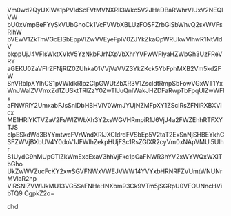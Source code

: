 Vm0wd2QyUXlWa1pPVldScFVtMVNXRll3Wkc5V2JHeDBaRWhrVlUxV2NEQlVW
bU0xVmpBeFYySkVUbGhoCk1VcFVWbXBLUzFOSFZrbGlSbWhvQ2sxWVFsRlhW
bVEwV1ZkTmVGcElSbEppVlZwVVEyeFplV0ZJYkZkaQpWRUkwVlhwR1NtVldV
bkppUjJ4VFlsWktXVkV5YzNkbFJrNXpVbXhrYVFwWFIyaHZWbGh3UzFReVRY
aGEKU0ZaVFlrZFNjRlZ0ZUhka01VVjVaVVZ3YkZKck5YbFphMXB2Vm5kd2FW
SnVRblpXYlhCS1pVWldkRlpzClpGWUtZbXR3V1ZscldtRmpSbFowVGxWT1Yx
WnJWalZVVmxZd1ZUSktTRlZzY0ZwTlJuQnlWakJHZDFaRwpTbFpqUlZwWFls
aFNWRlY2UmxabFJsSnlDbHBHVlV0WmJYUjNZMFpXY1ZSclRsZFNiRXBXVlcx
ME1HRlYKTVZaV2FsWlZWbXh3Y2xsWGVHRmpiR1J6VjJ4a2FWZEhhRTFXYTJS
clpESkdWd3BYYmtwcFVrWndXRlJXCldrdFVSbEp5V2taT2ExSnNjSHBEYkhC
SFZWVjBXbUV4Y0doV1JFWlhZekpHUjFSc1RsZGlXR2cyVm0xNApVMUl5Ulhr
S1UydG9hMUpGTlZkWmExcExaV3hhVjFkc1pGaFNWR3hYV2xWYWQxWXlTbGho
UkZwWVZucFcKY2xwSGVFNWxVWEJVWW14YVYxbHRNRFZVUmtWNUNrMVlaR2hp
VlRSNlZVWlJkMU13VG5SaFNHeHNXbm93Ck9VTm5jSGRpU0VFOUNncHVibTQ9
CgpkZ2o=

dhd